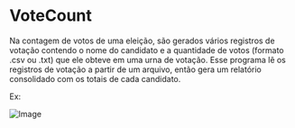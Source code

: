 # VoteCount

Na contagem de votos de uma eleição, são gerados vários registros
de votação contendo o nome do candidato e a quantidade de votos
(formato .csv ou .txt) que ele obteve em uma urna de votação. 
Esse programa lê os registros de votação a partir de um
arquivo, então gera um relatório consolidado com os totais de cada candidato.

Ex:

![Image](https://i.ibb.co/2gnptXz/image.png)
